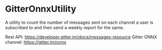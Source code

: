 # GitterOnnxUtility 
A utility to count the number of messages sent on each channel a user is subscribed to and then send a weekly report for the same. 

Rest API: https://developer.gitter.im/docs/messages-resource 
Gitter ONNX channel: https://gitter.im/onnx
